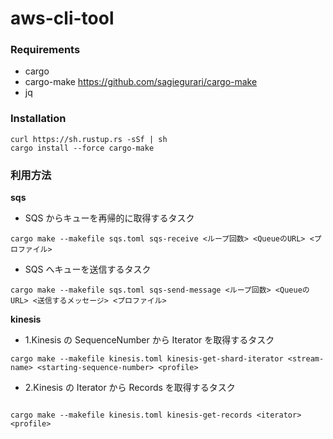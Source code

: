 # aws-cli-tool

### Requirements

- cargo
- cargo-make
  https://github.com/sagiegurari/cargo-make
- jq

### Installation

```
curl https://sh.rustup.rs -sSf | sh
cargo install --force cargo-make
```

### 利用方法

**sqs**

- SQS からキューを再帰的に取得するタスク

```
cargo make --makefile sqs.toml sqs-receive <ループ回数> <QueueのURL> <プロファイル>
```

- SQS へキューを送信するタスク

```
cargo make --makefile sqs.toml sqs-send-message <ループ回数> <QueueのURL> <送信するメッセージ> <プロファイル>
```

**kinesis**

- 1.Kinesis の SequenceNumber から Iterator を取得するタスク

```
cargo make --makefile kinesis.toml kinesis-get-shard-iterator <stream-name> <starting-sequence-number> <profile>
```

- 2.Kinesis の Iterator から Records を取得するタスク

```

cargo make --makefile kinesis.toml kinesis-get-records <iterator> <profile>

```
